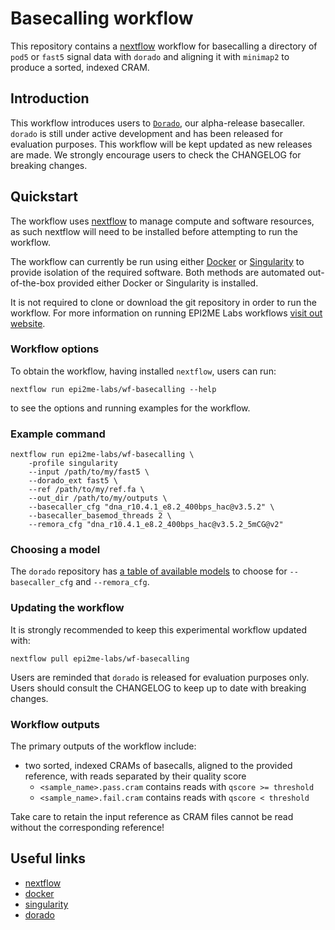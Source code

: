# Basecalling workflow

This repository contains a [nextflow](https://www.nextflow.io/) workflow
for basecalling a directory of `pod5` or `fast5` signal data with `dorado`
and aligning it with `minimap2` to produce a sorted, indexed CRAM.

## Introduction

This workflow introduces users to [`Dorado`](https://github.com/nanoporetech/dorado),
our alpha-release basecaller. `dorado` is still under active development and
has been released for evaluation purposes. This workflow will be kept updated
as new releases are made. We strongly encourage users to check the CHANGELOG for
breaking changes.
## Quickstart

The workflow uses [nextflow](https://www.nextflow.io/) to manage compute and 
software resources, as such nextflow will need to be installed before attempting
to run the workflow.

The workflow can currently be run using either
[Docker](https://www.docker.com/products/docker-desktop) or
[Singularity](https://sylabs.io/singularity/) to provide isolation of
the required software. Both methods are automated out-of-the-box provided
either Docker or Singularity is installed.

It is not required to clone or download the git repository in order to run the workflow.
For more information on running EPI2ME Labs workflows [visit out website](https://labs.epi2me.io/wfindex).

### Workflow options

To obtain the workflow, having installed `nextflow`, users can run:

```
nextflow run epi2me-labs/wf-basecalling --help
```

to see the options and running examples for the workflow.

### Example command

```
nextflow run epi2me-labs/wf-basecalling \
    -profile singularity
    --input /path/to/my/fast5 \
    --dorado_ext fast5 \
    --ref /path/to/my/ref.fa \
    --out_dir /path/to/my/outputs \
    --basecaller_cfg "dna_r10.4.1_e8.2_400bps_hac@v3.5.2" \
    --basecaller_basemod_threads 2 \
    --remora_cfg "dna_r10.4.1_e8.2_400bps_hac@v3.5.2_5mCG@v2"
```

### Choosing a model

The `dorado` repository has [a table of available models](https://github.com/nanoporetech/dorado#available-basecalling-models) to choose for `--basecaller_cfg` and `--remora_cfg`.

### Updating the workflow

It is strongly recommended to keep this experimental workflow updated with:

```
nextflow pull epi2me-labs/wf-basecalling
```

Users are reminded that `dorado` is released for evaluation purposes only.
Users should consult the CHANGELOG to keep up to date with breaking changes.

### Workflow outputs

The primary outputs of the workflow include:

* two sorted, indexed CRAMs of basecalls, aligned to the provided reference, with reads separated by their quality score
    * `<sample_name>.pass.cram` contains reads with `qscore >= threshold`
    * `<sample_name>.fail.cram` contains reads with `qscore < threshold`

Take care to retain the input reference as CRAM files cannot be read without the corresponding reference!

## Useful links

* [nextflow](https://www.nextflow.io/)
* [docker](https://www.docker.com/products/docker-desktop)
* [singularity](https://sylabs.io/singularity/)
* [dorado](https://github.com/nanoporetech/dorado/)
